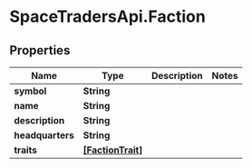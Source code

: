 # SpaceTradersApi.Faction

## Properties

Name | Type | Description | Notes
------------ | ------------- | ------------- | -------------
**symbol** | **String** |  | 
**name** | **String** |  | 
**description** | **String** |  | 
**headquarters** | **String** |  | 
**traits** | [**[FactionTrait]**](FactionTrait.md) |  | 


